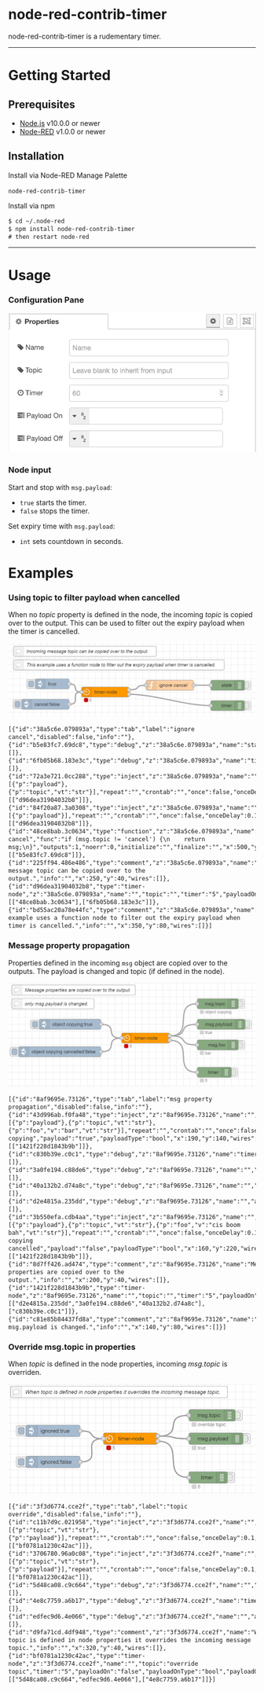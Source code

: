 # node-red-contrib-timer #

node-red-contrib-timer is a rudementary timer.

---

# Getting Started #

## Prerequisites ##

* [Node.js](https://nodejs.org/en/) v10.0.0 or newer
* [Node-RED](https://nodered.org) v1.0.0 or newer

## Installation ##

Install via Node-RED Manage Palette

`node-red-contrib-timer`

Install via npm

```
$ cd ~/.node-red
$ npm install node-red-contrib-timer
# then restart node-red
```

---

# Usage #

### Configuration Pane ###

![properties pane](images/img_properties.png)

### Node input ###

Start and stop with `msg.payload`:

* `true` starts the timer.
* `false` stops the timer.

Set expiry time with `msg.payload`:

* `int` sets countdown in seconds.

# Examples #

### Using topic to filter payload when cancelled ###

When no _topic_ property is defined in the node, the incoming _topic_ is copied over to the output. This can be used to filter out the expiry payload when the timer is cancelled.

![canceling expiry](images/img_example_cancel.png)

```
[{"id":"38a5c6e.079893a","type":"tab","label":"ignore cancel","disabled":false,"info":""},{"id":"b5e83fc7.69dc8","type":"debug","z":"38a5c6e.079893a","name":"state","active":false,"tosidebar":true,"console":false,"tostatus":true,"complete":"true","targetType":"full","statusVal":"payload","statusType":"auto","x":670,"y":140,"wires":[]},{"id":"6fb05b68.183e3c","type":"debug","z":"38a5c6e.079893a","name":"timer","active":false,"tosidebar":true,"console":false,"tostatus":true,"complete":"true","targetType":"full","statusVal":"payload","statusType":"auto","x":670,"y":200,"wires":[]},{"id":"72a3e721.0cc288","type":"inject","z":"38a5c6e.079893a","name":"","props":[{"p":"payload"},{"p":"topic","vt":"str"}],"repeat":"","crontab":"","once":false,"onceDelay":0.1,"topic":"cancel","payload":"false","payloadType":"bool","x":134,"y":196,"wires":[["d96dea31904032b8"]]},{"id":"84f20a87.3a0308","type":"inject","z":"38a5c6e.079893a","name":"","props":[{"p":"payload"}],"repeat":"","crontab":"","once":false,"onceDelay":0.1,"topic":"","payload":"true","payloadType":"bool","x":154,"y":136,"wires":[["d96dea31904032b8"]]},{"id":"48ce8bab.3c0634","type":"function","z":"38a5c6e.079893a","name":"ignore cancel","func":"if (msg.topic != 'cancel') {\n    return msg;\n}","outputs":1,"noerr":0,"initialize":"","finalize":"","x":500,"y":140,"wires":[["b5e83fc7.69dc8"]]},{"id":"225ff94.486e486","type":"comment","z":"38a5c6e.079893a","name":"Incoming message topic can be copied over to the output.","info":"","x":250,"y":40,"wires":[]},{"id":"d96dea31904032b8","type":"timer-node","z":"38a5c6e.079893a","name":"","topic":"","timer":"5","payloadOn":"false","payloadOnType":"bool","payloadOff":"true","payloadOffType":"bool","x":310,"y":160,"wires":[["48ce8bab.3c0634"],["6fb05b68.183e3c"]]},{"id":"bd55ac20a78e44fc","type":"comment","z":"38a5c6e.079893a","name":"This example uses a function node to filter out the expiry payload when timer is cancelled.","info":"","x":350,"y":80,"wires":[]}]
```

### Message property propagation ###

Properties defined in the incoming `msg` object are copied over to the outputs. The payload is changed and topic (if defined in the node).

![msg propagation](images/img_example_msgpass.png)

```
[{"id":"8af9695e.73126","type":"tab","label":"msg property propagation","disabled":false,"info":""},{"id":"43d996ab.f0fa48","type":"inject","z":"8af9695e.73126","name":"","props":[{"p":"payload"},{"p":"topic","vt":"str"},{"p":"foo","v":"bar","vt":"str"}],"repeat":"","crontab":"","once":false,"onceDelay":0.1,"topic":"object copying","payload":"true","payloadType":"bool","x":190,"y":140,"wires":[["1421f228d1843b9b"]]},{"id":"c830b39e.c0c1","type":"debug","z":"8af9695e.73126","name":"timer","active":false,"tosidebar":true,"console":false,"tostatus":true,"complete":"true","targetType":"full","statusVal":"payload","statusType":"auto","x":610,"y":280,"wires":[]},{"id":"3a0fe194.c88de6","type":"debug","z":"8af9695e.73126","name":"","active":false,"tosidebar":true,"console":false,"tostatus":true,"complete":"payload","targetType":"msg","statusVal":"payload","statusType":"auto","x":630,"y":140,"wires":[]},{"id":"40a132b2.d74a8c","type":"debug","z":"8af9695e.73126","name":"","active":false,"tosidebar":true,"console":false,"tostatus":true,"complete":"foo","targetType":"msg","statusVal":"payload","statusType":"auto","x":620,"y":200,"wires":[]},{"id":"d2e4815a.235dd","type":"debug","z":"8af9695e.73126","name":"","active":false,"tosidebar":true,"console":false,"tostatus":true,"complete":"topic","targetType":"msg","statusVal":"payload","statusType":"auto","x":620,"y":80,"wires":[]},{"id":"3b550efa.cdb4aa","type":"inject","z":"8af9695e.73126","name":"","props":[{"p":"payload"},{"p":"topic","vt":"str"},{"p":"foo","v":"cis boom bah","vt":"str"}],"repeat":"","crontab":"","once":false,"onceDelay":0.1,"topic":"object copying cancelled","payload":"false","payloadType":"bool","x":160,"y":220,"wires":[["1421f228d1843b9b"]]},{"id":"8d7ff426.ad474","type":"comment","z":"8af9695e.73126","name":"Message properties are copied over to the output.","info":"","x":200,"y":40,"wires":[]},{"id":"1421f228d1843b9b","type":"timer-node","z":"8af9695e.73126","name":"","topic":"","timer":"5","payloadOn":"false","payloadOnType":"bool","payloadOff":"true","payloadOffType":"bool","x":410,"y":180,"wires":[["d2e4815a.235dd","3a0fe194.c88de6","40a132b2.d74a8c"],["c830b39e.c0c1"]]},{"id":"c81e85b84437fd8a","type":"comment","z":"8af9695e.73126","name":"only msg.payload is changed.","info":"","x":140,"y":80,"wires":[]}]
```

### Override msg.topic in properties ###

When _topic_ is defined in the node properties, incoming _msg.topic_ is overriden.

![topic overriding](images/img_example_topicoverride.png)

```
[{"id":"3f3d6774.cce2f","type":"tab","label":"topic override","disabled":false,"info":""},{"id":"c11b7d9c.021958","type":"inject","z":"3f3d6774.cce2f","name":"","props":[{"p":"topic","vt":"str"},{"p":"payload"}],"repeat":"","crontab":"","once":false,"onceDelay":0.1,"topic":"ignored","payload":"true","payloadType":"bool","x":150,"y":140,"wires":[["bf0781a1230c42ac"]]},{"id":"3706780.96a0c08","type":"inject","z":"3f3d6774.cce2f","name":"","props":[{"p":"topic","vt":"str"},{"p":"payload"}],"repeat":"","crontab":"","once":false,"onceDelay":0.1,"topic":"ignored","payload":"false","payloadType":"bool","x":150,"y":220,"wires":[["bf0781a1230c42ac"]]},{"id":"5d48ca08.c9c664","type":"debug","z":"3f3d6774.cce2f","name":"","active":false,"tosidebar":true,"console":false,"tostatus":true,"complete":"topic","targetType":"msg","statusVal":"payload","statusType":"auto","x":560,"y":100,"wires":[]},{"id":"4e8c7759.a6b17","type":"debug","z":"3f3d6774.cce2f","name":"timer","active":false,"tosidebar":true,"console":false,"tostatus":true,"complete":"true","targetType":"full","statusVal":"payload","statusType":"auto","x":550,"y":260,"wires":[]},{"id":"edfec9d6.4e066","type":"debug","z":"3f3d6774.cce2f","name":"","active":false,"tosidebar":true,"console":false,"tostatus":true,"complete":"payload","targetType":"msg","statusVal":"payload","statusType":"auto","x":570,"y":160,"wires":[]},{"id":"d9fa71cd.4df948","type":"comment","z":"3f3d6774.cce2f","name":"When topic is defined in node properties it overrides the incoming message topic.","info":"","x":320,"y":40,"wires":[]},{"id":"bf0781a1230c42ac","type":"timer-node","z":"3f3d6774.cce2f","name":"","topic":"override topic","timer":"5","payloadOn":"false","payloadOnType":"bool","payloadOff":"true","payloadOffType":"bool","x":350,"y":160,"wires":[["5d48ca08.c9c664","edfec9d6.4e066"],["4e8c7759.a6b17"]]}]
```